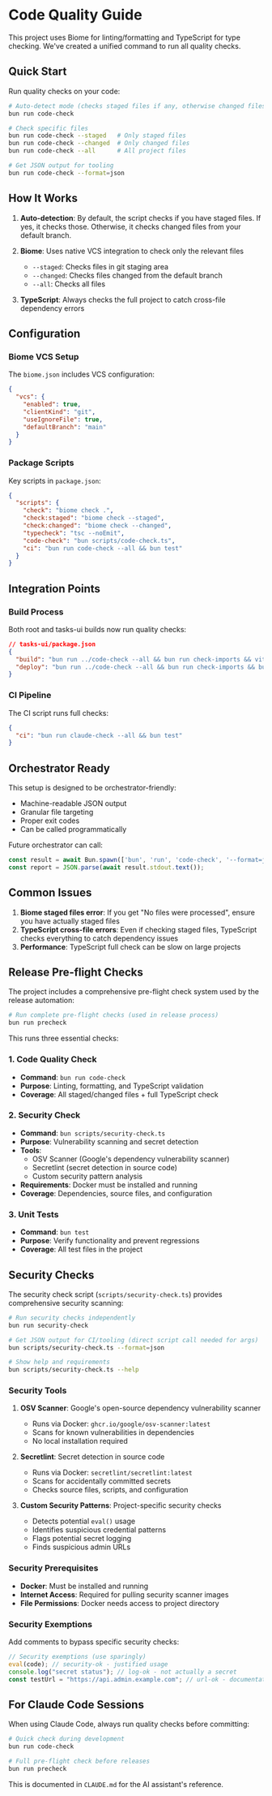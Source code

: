 # Code Quality Guide

This project uses Biome for linting/formatting and TypeScript for type checking. We've created a unified command to run all quality checks.

## Quick Start

Run quality checks on your code:

```bash
# Auto-detect mode (checks staged files if any, otherwise changed files)
bun run code-check

# Check specific files
bun run code-check --staged   # Only staged files
bun run code-check --changed  # Only changed files  
bun run code-check --all      # All project files

# Get JSON output for tooling
bun run code-check --format=json
```

## How It Works

1. **Auto-detection**: By default, the script checks if you have staged files. If yes, it checks those. Otherwise, it checks changed files from your default branch.

2. **Biome**: Uses native VCS integration to check only the relevant files
   - `--staged`: Checks files in git staging area
   - `--changed`: Checks files changed from the default branch
   - `--all`: Checks all files

3. **TypeScript**: Always checks the full project to catch cross-file dependency errors

## Configuration

### Biome VCS Setup

The `biome.json` includes VCS configuration:

```json
{
  "vcs": {
    "enabled": true,
    "clientKind": "git",
    "useIgnoreFile": true,
    "defaultBranch": "main"
  }
}
```

### Package Scripts

Key scripts in `package.json`:

```json
{
  "scripts": {
    "check": "biome check .",
    "check:staged": "biome check --staged",
    "check:changed": "biome check --changed",
    "typecheck": "tsc --noEmit",
    "code-check": "bun scripts/code-check.ts",
    "ci": "bun run code-check --all && bun test"
  }
}
```

## Integration Points

### Build Process

Both root and tasks-ui builds now run quality checks:

```json
// tasks-ui/package.json
{
  "build": "bun run ../code-check --all && bun run check-imports && vite build",
  "deploy": "bun run ../code-check --all && bun run check-imports && bun run build && bun run start"
}
```

### CI Pipeline

The CI script runs full checks:

```json
{
  "ci": "bun run claude-check --all && bun test"
}
```

## Orchestrator Ready

This setup is designed to be orchestrator-friendly:

- Machine-readable JSON output
- Granular file targeting
- Proper exit codes
- Can be called programmatically

Future orchestrator can call:
```typescript
const result = await Bun.spawn(['bun', 'run', 'code-check', '--format=json']);
const report = JSON.parse(await result.stdout.text());
```

## Common Issues

1. **Biome staged files error**: If you get "No files were processed", ensure you have actually staged files
2. **TypeScript cross-file errors**: Even if checking staged files, TypeScript checks everything to catch dependency issues
3. **Performance**: TypeScript full check can be slow on large projects

## Release Pre-flight Checks

The project includes a comprehensive pre-flight check system used by the release automation:

```bash
# Run complete pre-flight checks (used in release process)
bun run precheck
```

This runs three essential checks:

### 1. Code Quality Check
- **Command**: `bun run code-check`
- **Purpose**: Linting, formatting, and TypeScript validation
- **Coverage**: All staged/changed files + full TypeScript check

### 2. Security Check
- **Command**: `bun scripts/security-check.ts`
- **Purpose**: Vulnerability scanning and secret detection
- **Tools**: 
  - OSV Scanner (Google's dependency vulnerability scanner)
  - Secretlint (secret detection in source code)
  - Custom security pattern analysis
- **Requirements**: Docker must be installed and running
- **Coverage**: Dependencies, source files, and configuration

### 3. Unit Tests
- **Command**: `bun test`
- **Purpose**: Verify functionality and prevent regressions
- **Coverage**: All test files in the project

## Security Checks

The security check script (`scripts/security-check.ts`) provides comprehensive security scanning:

```bash
# Run security checks independently
bun run security-check

# Get JSON output for CI/tooling (direct script call needed for args)
bun scripts/security-check.ts --format=json

# Show help and requirements
bun scripts/security-check.ts --help
```

### Security Tools

1. **OSV Scanner**: Google's open-source dependency vulnerability scanner
   - Runs via Docker: `ghcr.io/google/osv-scanner:latest`
   - Scans for known vulnerabilities in dependencies
   - No local installation required

2. **Secretlint**: Secret detection in source code
   - Runs via Docker: `secretlint/secretlint:latest`
   - Scans for accidentally committed secrets
   - Checks source files, scripts, and configuration

3. **Custom Security Patterns**: Project-specific security checks
   - Detects potential `eval()` usage
   - Identifies suspicious credential patterns
   - Flags potential secret logging
   - Finds suspicious admin URLs

### Security Prerequisites

- **Docker**: Must be installed and running
- **Internet Access**: Required for pulling security scanner images
- **File Permissions**: Docker needs access to project directory

### Security Exemptions

Add comments to bypass specific security checks:

```typescript
// Security exemptions (use sparingly)
eval(code); // security-ok - justified usage
console.log("secret status"); // log-ok - not actually a secret
const testUrl = "https://api.admin.example.com"; // url-ok - documentation
```

## For Claude Code Sessions

When using Claude Code, always run quality checks before committing:

```bash
# Quick check during development
bun run code-check

# Full pre-flight check before releases
bun run precheck
```

This is documented in `CLAUDE.md` for the AI assistant's reference.